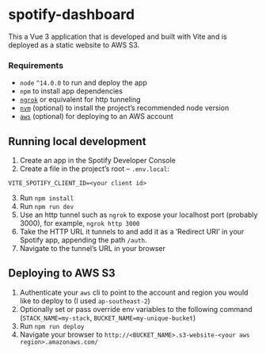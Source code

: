 # spotify-dashboard

This a Vue 3 application that is developed and built with Vite and is deployed as a static website to AWS S3.

### Requirements

- `node` `^14.0.0` to run and deploy the app
- `npm` to install app dependencies
- [`ngrok`](https://ngrok.com/) or equivalent for http tunneling
- [`nvm`](https://github.com/nvm-sh/nvm) (optional) to install the project’s recommended node version
- [`aws`](https://docs.aws.amazon.com/cli/latest/userguide/install-cliv2.html) (optional) for deploying to an AWS account

## Running local development

1. Create an app in the Spotify Developer Console
2. Create a file in the project’s root – `.env.local`:
```
VITE_SPOTIFY_CLIENT_ID=<your client id>
```
3. Run `npm install`
4. Run `npm run dev`
5. Use an http tunnel such as `ngrok` to expose your localhost port (probably 3000), for example, `ngrok http 3000`
6. Take the HTTP URL it tunnels to and add it as a ‘Redirect URI’ in your Spotify app, appending the path `/auth`.
7. Navigate to the tunnel’s URL in your browser

## Deploying to AWS S3

1. Authenticate your `aws` cli to point to the account and region you would like to deploy to (I used `ap-southeast-2`)
2. Optionally set or pass override env variables to the following command (`STACK_NAME=my-stack`, `BUCKET_NAME=my-unique-bucket`)
3. Run `npm run deploy`
4. Navigate your browser to `http://<BUCKET_NAME>.s3-website-<your aws region>.amazonaws.com/`
